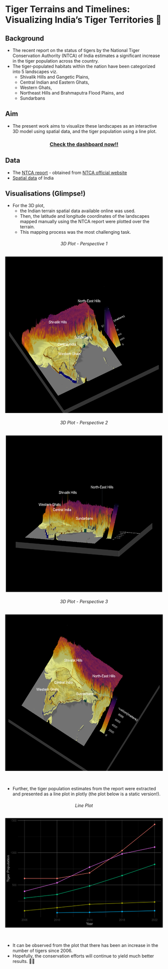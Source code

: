 # Tiger Terrains and Timelines: Visualizing India’s Tiger Territories 🐯

## Background
- The recent report on the status of tigers by the National Tiger Conservation Authority (NTCA) of India estimates a significant increase in the tiger population across the country.
- The tiger-populated habitats within the nation have been categorized into 5 landscapes viz.
  - Shivalik Hills and Gangetic Plains,
  - Central Indian and Eastern Ghats,
  - Western Ghats,
  - Northeast Hills and Brahmaputra Flood Plains, and
  - Sundarbans
 
## Aim
- The present work aims to visualize these landscapes as an interactive 3D model using spatial data, and the tiger population using a line plot.

<div align="center">

<h3>
<a href="https://tiger-viz.netlify.app/">Check the dashboard now!!</a>
</h3>
</div>


## Data
- The [NTCA report](https://ntca.gov.in/assets/uploads/Reports/AITM/status_of_tiger-copredators-2022.pdf) - obtained from [NTCA official website](ntca.gov.in)
- [Spatial data](https://www.diva-gis.org/gdata) of India


## Visualisations (Glimpse!)
- For the 3D plot,
  - the Indian terrain spatial data available online was used.
  - Then, the latitude and longitude coordinates of the landscapes mapped manually using the NTCA report were plotted over the terrain.
  - This mapping process was the most challenging task.
 
<h6 align="center">3D Plot - Perspective 1</h6> 
<p align="center">  
<img src="sandbox/plot.png" width="600" height="500">
</p><be>

<h6 align="center">3D Plot - Perspective 2</h6> 
<p align="center">  
<img src="sandbox/plot4.png" width="500" height="500">
</p><be>

<h6 align="center">3D Plot - Perspective 3</h6> 
<p align="center">  
<img src="sandbox/plot3.png" width="600" height="500">
</p><br>

- Further, the tiger population estimates from the report were extracted and presented as a line plot in plotly (the plot below is a static version!).
<h6 align="center">Line Plot</h6> 
<p align="center"> 


<img src="sandbox/line_plot.png" width="700" height="350">
</p><br>

- It can be observed from the plot that there has been an increase in the number of tigers since 2006.
- Hopefully, the conservation efforts will continue to yield much better results. 🤞🤞

